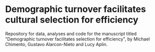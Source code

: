 # Demographic turnover facilitates cultural selection for efficiency
Repository for data, analyses and code for the manuscript titled "Demographic turnover facilitates selection for efficiency", by Michael Chimento, Gustavo Alarcon-Nieto and Lucy Aplin.
